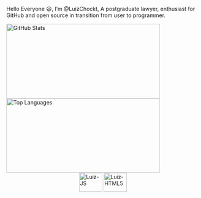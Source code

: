 Hello Everyone 😃, I’m @LuizChockt, A postgraduate lawyer, enthusiast for GitHub and open source in transition from user to programmer.

<picture>
  <source
    srcset="https://github-readme-stats.vercel.app/api?username=LuizChockt&show_icons=true&theme=dark"
    media="(prefers-color-scheme: dark)"
  />
  <source
    srcset="https://github-readme-stats.vercel.app/api?username=LuizChockt&show_icons=true"
    media="(prefers-color-scheme: light), (prefers-color-scheme: no-preference)"
  />
  <img src="https://github-readme-stats.vercel.app/api?username=LuizChockt&show_icons=true" alt="GitHub Stats" width="400" height="195" />
</picture>

<picture>
  <source 
    srcset="https://github-readme-stats.vercel.app/api/top-langs/?username=LuizChockt&theme=dark"
    media="(prefers-color-scheme: dark)"
  />
  <source
    srcset="https://github-readme-stats.vercel.app/api/top-langs/?username=LuizChockt"
    media="(prefers-color-scheme: light), (prefers-color-scheme: no-preference)"
  />
  <img src="https://github-readme-stats.vercel.app/api/top-langs/?username=LuizChockt&show_icons=true" alt="Top Languages" width="400" height="195" />
</picture>

<div style="display: flex; justify-content: center; align-items: center;">
  <div style="display: inline-block;">
    <img align="center" alt="Luiz-JS" height="50" width="60" src="https://cdn.jsdelivr.net/gh/devicons/devicon/icons/javascript/javascript-original.svg" style="pointer-events: none; cursor: default;" />
    <img align="center" alt="Luiz-HTML5" height="50" width="60" src="https://cdn.jsdelivr.net/gh/devicons/devicon/icons/html5/html5-plain-wordmark.svg" style="pointer-events: none; cursor: default;" />
  </div>
</div>




